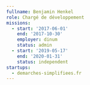 ```yaml
---
fullname: Benjamin Henkel
role: Chargé de développement
missions:
  - start: '2017-06-01'
    end: '2017-10-30'
    employer: dinum
    status: admin
  - start: '2019-05-17'
    end: '2020-01-31'
    status: independent
startups:
  - demarches-simplifiees.fr
---
```


 
